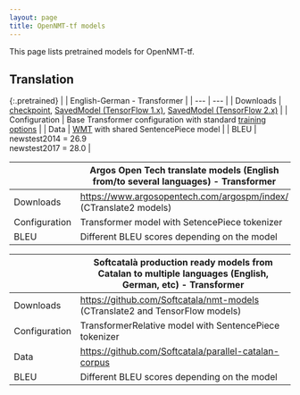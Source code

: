 ```yaml
---
layout: page
title: OpenNMT-tf models
---
```


This page lists pretrained models for OpenNMT-tf.

## Translation

{:.pretrained}
| | English-German - Transformer |
| --- | --- |
| Downloads | [checkpoint](https://s3.amazonaws.com/opennmt-models/averaged-ende-ckpt500k.tar.gz), [SavedModel (TensorFlow 1.x)](https://s3.amazonaws.com/opennmt-models/averaged-ende-export500k.tar.gz), [SavedModel (TensorFlow 2.x)](https://s3.amazonaws.com/opennmt-models/averaged-ende-export500k-v2.tar.gz) |
| Configuration | Base Transformer configuration with standard [training options](https://github.com/OpenNMT/OpenNMT-tf/tree/master/scripts/wmt) |
| Data | [WMT](https://s3.amazonaws.com/opennmt-trainingdata/wmt_ende_sp.tar.gz) with shared SentencePiece model |
| BLEU | newstest2014 = 26.9<br/>newstest2017 = 28.0 |


| | Argos Open Tech translate models (English from/to several languages)  - Transformer |
| --- | --- |
| Downloads | https://www.argosopentech.com/argospm/index/ (CTranslate2 models) |
| Configuration |Transformer model with SetencePiece tokenizer |
| BLEU | Different BLEU scores depending on the model |


| | Softcatalà production ready models from Catalan to multiple languages (English, German, etc)  - Transformer |
| --- | --- |
| Downloads | https://github.com/Softcatala/nmt-models (CTranslate2 and TensorFlow models) |
| Configuration |TransformerRelative model with SentencePiece tokenizer |
| Data | https://github.com/Softcatala/parallel-catalan-corpus |
| BLEU | Different BLEU scores depending on the model |
